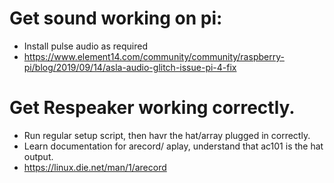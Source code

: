 # Get sound working on pi:

* Install pulse audio as required
* https://www.element14.com/community/community/raspberry-pi/blog/2019/09/14/asla-audio-glitch-issue-pi-4-fix

# Get Respeaker working correctly. 
* Run regular setup script, then havr the hat/array plugged in correctly. 
* Learn documentation for arecord/ aplay, understand that ac101 is the hat output. 
* https://linux.die.net/man/1/arecord
